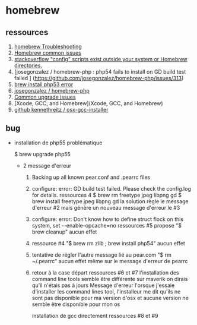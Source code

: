 homebrew
========


## ressources ##

1. [homebrew Troubleshooting](https://github.com/Homebrew/homebrew/wiki/troubleshooting)
2. [Homebrew common issues](https://github.com/Homebrew/homebrew/wiki/Common-Issues)
3. [stackoverflow "config" scripts exist outside your system or Homebrew directories.](http://stackoverflow.com/questions/15225312/brew-doctor-gives-out-warnings)
4. [josegonzalez / homebrew-php : php54 fails to install on GD build test failed ]
(https://github.com/josegonzalez/homebrew-php/issues/313)
5. [brew install php53 error](https://github.com/josegonzalez/homebrew-php/issues/141)
6. [josegonzalez / homebrew-php](https://github.com/josegonzalez/homebrew-php#common-issues)
7. [Common upgrade issues](https://github.com/josegonzalez/homebrew-php#common-upgrade-issues)
8. [Xcode, GCC, and Homebrew](Xcode, GCC, and Homebrew)
9. [github kennethreitz / osx-gcc-installer ](https://github.com/kennethreitz/osx-gcc-installer/)

## bug ##
- installation de php55 problématique

  $ brew upgrade php55

  * 2 message d'erreur 
    1. Backing up all known pear.conf and .pearrc files
    2. configure: error: GD build test failed. Please check the config.log for details.
       ressources 4
        $ brew rm freetype jpeg libpng gd
        $ brew install freetype jpeg libpng gd
        la solution règle le message d'erreur #2 mais génère un nouveau message d'erreur le #3
    3. configure: error: Don't know how to define struct flock on this system, set --enable-opcache=no
       ressources #5 propose "$ brew cleanup" aucun effet
    4. ressource #4 "$ brew rm zlib ; brew install php54" aucun effet
    5. tentative de régler l'autre message lié au pear.com "$ rm ~/.pearrc" 
      aucun effet même sur le message d'erreur de pearrc
    6. retour à la case départ ressources #6 et #7
       l'installation des command line tools semble être différente sur maverik
       on dirais qu'il n'étais pas à jours
       Message d'erreur l'orsque j'essaie d'installer les command lines tool,
       l'installeur me dit qu'ils ne sont pas disponible pour ma version d'osx et 
       aucune version ne semble être disponible pour mon os
        
       installation de gcc directement ressources #8 et #9
